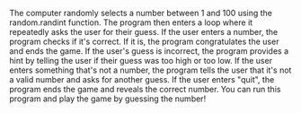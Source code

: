 The computer randomly selects a number between 1 and 100 using the random.randint function.
The program then enters a loop where it repeatedly asks the user for their guess.
If the user enters a number, the program checks if it's correct. If it is, the program congratulates the user and ends the game.
If the user's guess is incorrect, the program provides a hint by telling the user if their guess was too high or too low.
If the user enters something that's not a number, the program tells the user that it's not a valid number and asks for another guess.
If the user enters "quit", the program ends the game and reveals the correct number.
You can run this program and play the game by guessing the number!
